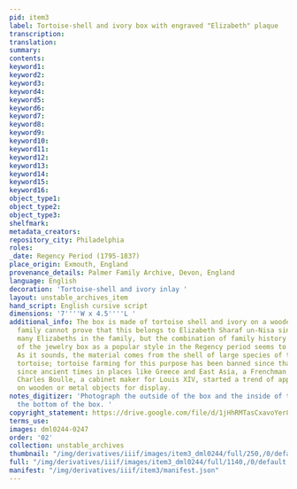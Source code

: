 ```yaml
---
pid: item3
label: Tortoise-shell and ivory box with engraved "Elizabeth" plaque
transcription:
translation:
summary:
contents:
keyword1:
keyword2:
keyword3:
keyword4:
keyword5:
keyword6:
keyword7:
keyword8:
keyword9:
keyword10:
keyword11:
keyword12:
keyword13:
keyword14:
keyword15:
keyword16:
object_type1:
object_type2:
object_type3:
shelfmark:
metadata_creators:
repository_city: Philadelphia
roles:
_date: Regency Period (1795-1837)
place_origin: Exmouth, England
provenance_details: Palmer Family Archive, Devon, England
language: English
decoration: 'Tortoise-shell and ivory inlay '
layout: unstable_archives_item
hand_script: English cursive script
dimensions: '7''''W x 4.5''''L '
additional_info: The box is made of tortoise shell and ivory on a wooden base. The
  family cannot prove that this belongs to Elizabeth Sharaf un-Nisa since there are
  many Elizabeths in the family, but the combination of family history and the dating
  of the jewelry box as a popular style in the Regency period seems to make it likely.
  As it sounds, the material comes from the shell of large species of turtles and
  tortoise; tortoise farming for this purpose has been banned since that time. Used
  since ancient times in places like Greece and East Asia, a Frenchman named Andre
  Charles Boulle, a cabinet maker for Louis XIV, started a trend of applying tortoiseshell
  on wooden or metal objects for display.
notes_digitizer: 'Photograph the outside of the box and the inside of the box and
  the bottom of the box. '
copyright_statement: https://drive.google.com/file/d/1jHhRMTasCxavoYer89Wn8_Xn65nL0sW0/view?usp=sharing
terms_use:
images: dml0244-0247
order: '02'
collection: unstable_archives
thumbnail: "/img/derivatives/iiif/images/item3_dml0244/full/250,/0/default.jpg"
full: "/img/derivatives/iiif/images/item3_dml0244/full/1140,/0/default.jpg"
manifest: "/img/derivatives/iiif/item3/manifest.json"
---
```

